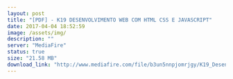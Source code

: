 ```yaml
---
layout: post
title: "[PDF] - K19 DESENVOLVIMENTO WEB COM HTML CSS E JAVASCRIPT"
date: 2017-04-04 18:52:59
image: /assets/img/
description: ""
server: "MediaFire"
status: true
size: "21.58 MB"
download_link: "http://www.mediafire.com/file/b3un5nnpjomrjgy/K19_Desenvolvimento_web_com_HTML%2C_CSS_e_JavaScript.pdf"
---
```


